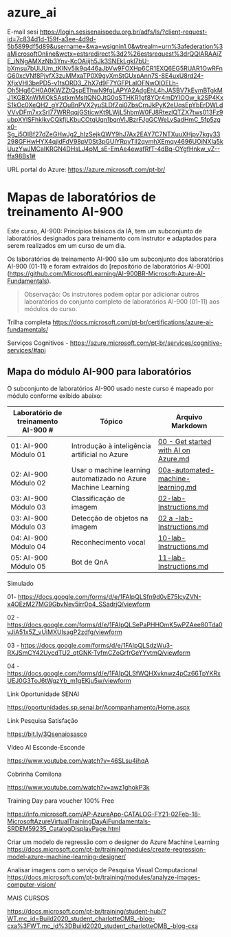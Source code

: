 # azure_ai

E-mail sesi  https://login.sesisenaispedu.org.br/adfs/ls/?client-request-id=7c834d1d-159f-a3ee-4d9d-5b5899df5d89&username=&wa=wsignin1.0&wtrealm=urn%3afederation%3aMicrosoftOnline&wctx=estsredirect%3d2%26estsrequest%3drQQIARAAjZE_iNNgAMXzNb3Ynv-KcOAiijh5Jk3SNEkLgkl7bU-bXmsu7bUiJUm_tKlNv5ik9q446aJbVw9FOXHp6CR1EXQ6EG5RUAR1OwRFnG60xcVNf8PjvfX3zuMMxaTP0X9gyXmStGUxpAnn7S-8E4uxU8rd24-XfjxVHl3bePD5-v1tsORD3_ZhX7d9F7YGFPLalOFNwOlOELh-Oh5Hg6CH0A0KWZZtQspEThwN9fgLAPYA2AdgEhL4hJASBV7kEymBTgkMJ1KGBXnWMlOkSAstkmMsltQNOJtG0qSTHKR1gf8YOr4mDYIOOw_k2SP4KxS1kOc0XeQH2_gYZOuBnPVX2yuSLDfZoi0ZbsCrnJkPyK2eUqsEpYbErDWLdVVvDFm7xxSrI77WRRqqjGSticwKt9LWjL5hbmW0FJ8RtezlQTZX7tws013Fz9ubpXYlSFhkIkvCQkfjLKbuCOtqUqn1bqnVlJBzrFJgGCWeLvSadHmC_5fp5zgx0-Sg_i5OIBf27dZeGHwJg2_hIzSejkQWY9hJ7Ax2EAY7C7NTXuuXHjpv7kgv33298GFHwHYX4qjldFdV98pV0St3pGUlYRpyTlI2qvmhXEmqy4696UOjNXIa5kUuzYwJMCaIKRGN4DHsLJ4pM_sE-EmAe4ewafRfT-4dBq-OYgfHnkw_vZ--ffa98Bs1#



URL portal do Azure: https://azure.microsoft.com/pt-br/


# Mapas de laboratórios de treinamento AI-900

Este curso, AI-900: Princípios básicos da IA, tem um subconjunto de laboratórios designados para treinamento com instrutor e adaptados para serem realizados em um curso de um dia.

Os laboratórios de treinamento AI-900 são um subconjunto dos laboratórios AI-900 (01-11) e foram extraídos do [repositório de laboratórios AI-900]
(https://github.com/MicrosoftLearning/AI-900BR-Microsoft-Azure-AI-Fundamentals).

> Observação: Os instrutores podem optar por adicionar outros laboratórios do conjunto completo de laboratórios AI-900 (01-11) aos módulos do curso.

Trilha completa
https://docs.microsoft.com/pt-br/certifications/azure-ai-fundamentals/

Serviços Cognitivos - 
https://azure.microsoft.com/pt-br/services/cognitive-services/#api

## Mapa do módulo AI-900 para laboratórios

O subconjunto de laboratórios AI-900 usado neste curso é mapeado por módulo conforme exibido abaixo: 

| Laboratório de treinamento AI-900 # | Tópico | Arquivo Markdown |
| --- | --- | --- |
| 01: AI-900 Módulo 01 | Introdução à inteligência artificial no Azure | [00 - Get started with AI on Azure.md](https://docs.microsoft.com/pt-br/learn/modules/get-started-ai-fundamentals/) |
| 02: AI-900 Módulo 02 | Usar o machine learning automatizado no Azure Machine Learning | [00a-automated-machine-learning.md](https://docs.microsoft.com/learn/modules/use-automated-machine-learning/) |
| 03: AI-900 Módulo 03 | Classificação de imagem  | [02-lab-Instructions.md](https://docs.microsoft.com/pt-br/learn/modules/classify-images-custom-vision/) |
| 03: AI-900 Módulo 03 | Detecção de objetos na imagem  | [02 a -lab-Instructions.md](https://docs.microsoft.com/pt-br/learn/modules/detect-objects-images-custom-vision/) |
| 04: AI-900 Módulo 04 | Reconhecimento vocal | [10-lab-Instructions.md](https://docs.microsoft.com/pt-br/learn/modules/recognize-synthesize-speech/) |
| 05: AI-900 Módulo 05 | Bot de QnA | [11-lab-Instructions.md](https://docs.microsoft.com/pt-br/learn/modules/build-faq-chatbot-qna-maker-azure-bot-service/) |

Simulado

01- https://docs.google.com/forms/d/e/1FAIpQLSfn9d0vE75IcyZVN-x4OEzM27MG9GbvNev5irr0p4_SSadrjQ/viewform

02 -  https://docs.google.com/forms/d/e/1FAIpQLSePaPHHOmK5wPZAee80Tda0vJiA51x5Z_vUiMXUIsagP2zdfg/viewform

03 - https://docs.google.com/forms/d/e/1FAIpQLSdzWu3-RXJSmCY42UycdTU2_qtGNK-TyfmCZoGrfrGeYYvtmQ/viewform

04 - https://docs.google.com/forms/d/e/1FAIpQLSfWQHXvknwz4pCz66TpYKRxUEJ0G3ToJ6tWgzYb_m1gEKju5w/viewform

Link Oportunidade SENAI

https://oportunidades.sp.senai.br/Acompanhamento/Home.aspx


Link Pesquisa Satisfação 

https://bit.ly/3Qsenaiosasco


Vídeo AI Esconde-Esconde

https://www.youtube.com/watch?v=46SLsu4ihqA

Cobrinha Comilona

https://www.youtube.com/watch?v=awz1ghokP3k


Training Day para voucher 100% Free

https://info.microsoft.com/AP-AzureApp-CATALOG-FY21-02Feb-18-MicrosoftAzureVirtualTrainingDayAiFundamentals-SRDEM59235_CatalogDisplayPage.html


Criar um modelo de regressão com o designer do Azure Machine Learning
https://docs.microsoft.com/pt-br/training/modules/create-regression-model-azure-machine-learning-designer/



Analisar imagens com o serviço de Pesquisa Visual Computacional
https://docs.microsoft.com/pt-br/training/modules/analyze-images-computer-vision/




MAIS CURSOS


https://docs.microsoft.com/pt-br/training/student-hub/?WT.mc_id=Build2020_student_charlotteOMB_-blog-cxa%3FWT.mc_id%3DBuild2020_student_charlotteOMB_-blog-cxa

